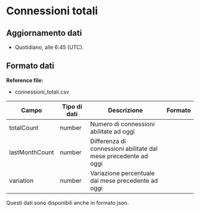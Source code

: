 
# Connessioni totali

## Aggiornamento dati

- Quotidiano, alle 6:45 (UTC).

## Formato dati

**Reference file:**

- connessioni_totali.csv<br>

| Campo          | Tipo di dati | Descrizione                                                     | Formato |
| -------------- | ------------ | --------------------------------------------------------------- | ------- |
| totalCount     | number       | Numero di connessioni abilitate ad oggi                         |         |
| lastMonthCount | number       | Differenza di connessioni abilitate dal mese precedente ad oggi |         |
| variation      | number       | Variazione percentuale dal mese precedente ad oggi              |         |

Questi dati sono disponibili anche in formato json.
